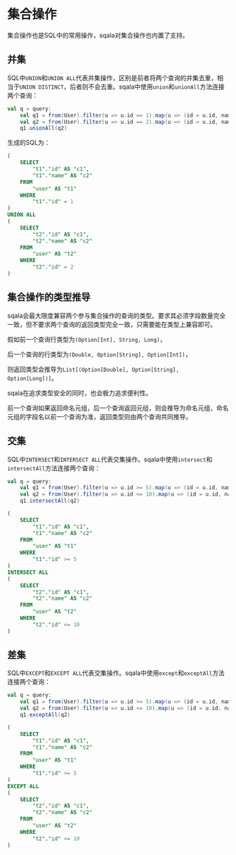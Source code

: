 # 集合操作

集合操作也是SQL中的常用操作，sqala对集合操作也内置了支持。

## 并集

SQL中`UNION`和`UNION ALL`代表并集操作，区别是前者将两个查询的并集去重，相当于`UNION DISTINCT`，后者则不会去重。sqala中使用`union`和`unionAll`方法连接两个查询：

```scala
val q = query:
    val q1 = from(User).filter(u => u.id == 1).map(u => (id = u.id, name = u.name))
    val q2 = from(User).filter(u => u.id == 2).map(u => (id = u.id, name = u.name))
    q1.unionAll(q2)
```

生成的SQL为：

```sql
(
    SELECT
        "t1"."id" AS "c1",
        "t1"."name" AS "c2"
    FROM
        "user" AS "t1"
    WHERE
        "t1"."id" = 1
)
UNION ALL
(
    SELECT
        "t2"."id" AS "c1",
        "t2"."name" AS "c2"
    FROM
        "user" AS "t2"
    WHERE
        "t2"."id" = 2
)
```

## 集合操作的类型推导

sqala会最大限度兼容两个参与集合操作的查询的类型。要求其必须字段数量完全一致，但不要求两个查询的返回类型完全一致，只需要能在类型上兼容即可。

假如前一个查询行类型为`(Option[Int], String, Long)`，

后一个查询的行类型为`(Double, Option[String], Option[Int])`，

则返回类型会推导为`List[(Option[Double], Option[String], Option[Long])]`。

sqala在追求类型安全的同时，也会极力追求便利性。

前一个查询如果返回命名元组，后一个查询返回元组，则会推导为命名元组，命名元组的字段名以前一个查询为准，返回类型则由两个查询共同推导。

## 交集

SQL中`INTERSECT`和`INTERSECT ALL`代表交集操作。sqala中使用`intersect`和`intersectAll`方法连接两个查询：

```scala
val q = query:
    val q1 = from(User).filter(u => u.id >= 5).map(u => (id = u.id, name = u.name))
    val q2 = from(User).filter(u => u.id <= 10).map(u => (id = u.id, name = u.name))
    q1.intersectAll(q2)
```

```sql
(
    SELECT
        "t1"."id" AS "c1",
        "t1"."name" AS "c2"
    FROM
        "user" AS "t1"
    WHERE
        "t1"."id" >= 5
)
INTERSECT ALL
(
    SELECT
        "t2"."id" AS "c1",
        "t2"."name" AS "c2"
    FROM
        "user" AS "t2"
    WHERE
        "t2"."id" <= 10
)
```

## 差集

SQL中`EXCEPT`和`EXCEPT ALL`代表交集操作。sqala中使用`except`和`exceptAll`方法连接两个查询：

```scala
val q = query:
    val q1 = from(User).filter(u => u.id >= 5).map(u => (id = u.id, name = u.name))
    val q2 = from(User).filter(u => u.id <= 10).map(u => (id = u.id, name = u.name))
    q1.exceptAll(q2)
```

```sql
(
    SELECT
        "t1"."id" AS "c1",
        "t1"."name" AS "c2"
    FROM
        "user" AS "t1"
    WHERE
        "t1"."id" >= 5
)
EXCEPT ALL
(
    SELECT
        "t2"."id" AS "c1",
        "t2"."name" AS "c2"
    FROM
        "user" AS "t2"
    WHERE
        "t2"."id" <= 10
)
```